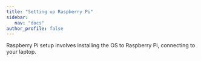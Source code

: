 ```yaml
---
title: "Setting up Raspberry Pi"
sidebar:
   nav: "docs"
author_profile: false
---
```


Raspberry Pi setup involves installing the OS to Raspberry Pi, connecting to your laptop. 
